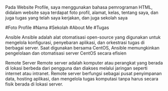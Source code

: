 Pada Website Profile, saya menggunakan bahasa pemrograman HTML, didalam website saya terdapat foto profil, alamat, kelas, tentang saya, dan juga tugas yang telah saya kerjakan, dan juga sekolah saya

#Foto Profile
#Nama
#Sekolah
#About Me
#Tugas 

Ansible 
Ansible adalah alat otomatisasi open-source yang digunakan untuk mengelola konfigurasi, penyebaran aplikasi, dan orkestrasi tugas di berbagai server. Saat digunakan bersama CentOS, Ansible memungkinkan pengelolaan dan otomatisasi server CentOS secara efisien

Remote Server
Remote server adalah komputer atau perangkat yang berada di lokasi berbeda dari pengguna dan diakses melalui jaringan seperti internet atau intranet. Remote server berfungsi sebagai pusat penyimpanan data, hosting aplikasi, dan mengelola tugas komputasi tanpa harus secara fisik berada di lokasi server.

